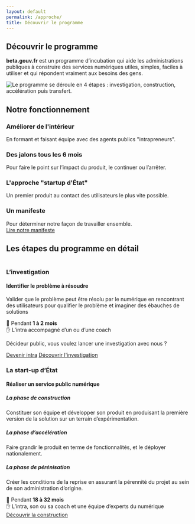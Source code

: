 ```yaml
---
layout: default
permalink: /approche/
title: Découvrir le programme
---
```


<section class="hero-section">
 <div class="fr-container fr-py-5w">
   <div class="fr-grid-row">
     <div class="fr-col-md-8">
       <h1 class="fr-mb-3w">Découvrir le programme</h1>
       <p class="fr-text--lead fr-pr-3w"><b>beta.gouv.fr</b> est un programme d’incubation qui aide les administrations publiques à construire des services numériques utiles, simples, faciles à utiliser et qui répondent vraiment aux besoins des gens.
       </p>
     </div>
     <div class="fr-col-md-4">
       <img
         class='fr-my-6w'
         src="/img/programme/programme.svg"
         alt="Le programme se déroule en 4 étapes : investigation, construction, accélération puis transfert."
        />
     </div>
   </div>
 </div>
</section>

<div class="fr-container fr-py-6w fr-mt-2w">
   <h2 class="fr-mb-4w">Notre fonctionnement</h2>
   <div class="fr-grid-row  fr-grid-row--gutters startups">
      <div class="fr-col fr-col-12 fr-col-md-3"  >
      <div class="fr-tile fr-enlarge__link">
      <div class="fr-tile__body">
            <h3 class="fr-tile__title">
               Améliorer de l'intérieur
            </h3>
            <p class="fr-tile__desc">En formant et faisant équipe avec des agents publics "intrapreneurs".</p>
         </div>
      </div>
      </div>
      <div class="fr-col fr-col-12 fr-col-md-3" >
         <div class="fr-tile fr-enlarge__link">
            <div class="fr-tile__body">
            <h3 class="fr-tile__title">
               Des jalons tous les 6 mois
            </h3>
            <p class="fr-tile__desc">Pour faire le point sur l’impact du produit, le continuer ou l’arrêter.</p>
            </div>
         </div>
      </div>
      <div class="fr-col fr-col-12 fr-col-md-3" >
         <div class="fr-tile fr-enlarge__link">
            <div class="fr-tile__body">
            <h3 class="fr-tile__title">
               L'approche "startup d'État"
            </h3>
            <p class="fr-tile__desc">Un premier produit au contact des utilisateurs le plus vite possible.</p>
            </div>
         </div>
      </div>
      <div class="fr-col fr-col-12 fr-col-md-3" >
         <div class="fr-tile fr-enlarge__link">
            <div class="fr-tile__body">
            <h3 class="fr-tile__title">
               Un manifeste
            </h3>
            <p class="fr-tile__desc">Pour déterminer notre façon de travailler ensemble.
            <br>
            <a href="https://beta.gouv.fr/manifeste">Lire notre manifeste</a></p>
            </div>
         </div>
      </div>
   </div>
</div>

<div class="fr-container fr-my-6w">
  <h2 class="fr-mb-4w">Les étapes du programme en détail</h2>
   <div id="investigation" class="fr-grid-row fr-grid-row--gutters fr-mb-6w">
      <div class="fr-col-md-4 fr-col-12">
         <img
            src="/img/programme/investigation.svg"
            alt=""
          />
      </div>
      <div class="fr-col-md-8 fr-px-4w fr-col-12">
         <h3 class="fr-text--md fr-mb-0">L’investigation</h3>
         <h4>
            Identifier le problème à résoudre
         </h4>
         <p>
          Valider que le problème peut être résolu par le numérique  en rencontrant des utilisateurs pour qualifier le problème et imaginer des ébauches de solutions
         </p>
         <div class="fr-mb-4w fr-p-1w fr-col-md-6 fr-col-sm-12 fr-mt-2w section-grey" >
            <span aria-hidden="true">📅</span> Pendant <b>1 à 2 mois </b><br>
            <span aria-hidden="true">✋</span> L’intra accompagné d’un ou d’une coach
         </div>
         <p>Décideur public, vous voulez lancer une investigation avec nous ?</p>
        <div class="fr-btns-group fr-btns-group--inline">
          <a id="btn-nous-ecrire-investigation" class="fr-btn fr-btn--md" href="/devenir-intrapreneur/">Devenir intra</a>
          <a id="btn-decouvrir-investigation" class="fr-btn fr-btn--md fr-btn--secondary fr-enlarge-link" href="https://doc.incubateur.net/communaute/gerer-sa-startup-detat-ou-de-territoires-au-quotidien/la-vie-dune-se/investigation">Découvrir l'investigation</a>
        </div>
      </div>
   </div>

   <div id="construction" class="fr-grid-row fr-grid-row--gutters">
      <div class="fr-col-md-4 fr-col-12">
         <img
            src="/img/programme/realisation.svg"
            alt=""
          />
      </div>
      <div class="fr-col-md-8 fr-px-4w fr-col-12">
         <h3 class="fr-text--md fr-mb-0">La start-up d’État</h3>
         <h4>
            Réaliser un service public numérique
         </h4>
         <h5 class="fr-text--md fr-mb-0">La phase de construction</h5>
         <p>
            Constituer son équipe et développer son produit en produisant la première version de la solution sur un terrain d’expérimentation.
         </p>
         <h5 class="fr-text--md fr-mb-0">La phase d’accélération</h5>
         <p>
            Faire grandir le produit en terme de fonctionnalités, et le déployer nationalement.
         </p>
         <h5 class="fr-text--md fr-mb-0">La phase de pérénisation</h5>
         <p>
            Créer les conditions de la reprise en assurant la pérennité du projet au sein de son administration d‘origine.
         </p>
         <div class="fr-mb-4w fr-p-1w fr-col-md-8 fr-col-sm-12 fr-mt-2w section-grey">
            <span aria-hidden="true">📅</span> Pendant <b>18 à 32 mois</b><br>
            <span aria-hidden="true">✋</span> L’intra, son ou sa coach et une équipe d’experts du numérique
         </div>
         <div class="fr-btns-group fr-btns-group--inline">
              <a id="btn-decouvrir-construction" class="fr-btn fr-btn--md fr-btn--secondary fr-enlarge-link"  href="https://doc.incubateur.net/communaute/gerer-sa-startup-detat-ou-de-territoires-au-quotidien/la-vie-dune-se/construction">Découvrir la construction</a>
         </div>
      </div>
   </div>
</div>

<!-- conversion tracking -->
<script type="text/javascript">
const nousecrireinvestigation = document.querySelector('#btn-nous-ecrire-investigation')
const nousecrire = document.querySelector('#btn-nous-ecrire')
const decouvririnvestigation = document.querySelector('#btn-decouvrir-investigation')
const decouvrirconstruction = document.querySelector('#btn-decouvrir-construction')
nousecrireinvestigation.addEventListener('click', function () {
      _paq.push(['trackEvent', 'conversion', 'Click nous ecrire'])
    })
nousecrire.addEventListener('click', function () {
      _paq.push(['trackEvent', 'conversion', 'Click nous ecrire'])
    })
decouvririnvestigation.addEventListener('click', function () {
      _paq.push(['trackEvent', 'conversion', 'Click decouvrir investigation'])
    })
decouvrirconstruction.addEventListener('click', function () {
      _paq.push(['trackEvent', 'conversion', 'Click decouvrir construction'])
    })
</script>
<!-- end conversion tracking -->
